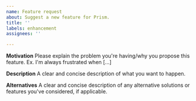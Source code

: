 ```yaml
---
name: Feature request
about: Suggest a new feature for Prism.
title: ''
labels: enhancement
assignees: ''

---
```


**Motivation**
Please explain the problem you're having/why you propose this feature. Ex. I'm always frustrated when [...]

**Description**
A clear and concise description of what you want to happen.

**Alternatives**
A clear and concise description of any alternative solutions or features you've considered, if applicable.
